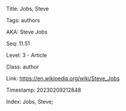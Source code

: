Title:  Jobs, Steve

Tags:   authors

AKA:    Steve Jobs

Seq:    11.51

Level:  3 - Article

Class:  author

Link:   https://en.wikipedia.org/wiki/Steve_Jobs

Timestamp: 20230209212848

Index:  Jobs, Steve; 
